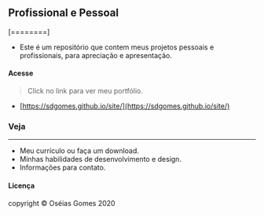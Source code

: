 ## Profissional e Pessoal

[========]

- Este é um repositório que contem meus projetos pessoais e profissionais, para apreciação e apresentação.

#### Acesse
>Click no link para ver meu portfólio.
- [https://sdgomes.github.io/site/](https://sdgomes.github.io/site/)


### Veja

------------


- Meu currículo ou faça um download.
- Minhas habilidades de desenvolvimento e design.
- Informações para contato.


#### Licença

copyright © Oséias Gomes 2020